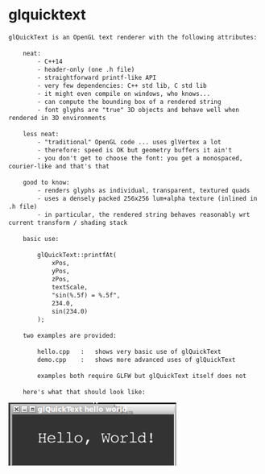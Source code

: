 # glquicktext

    glQuickText is an OpenGL text renderer with the following attributes:

        neat:
            - C++14
            - header-only (one .h file)
            - straightforward printf-like API
            - very few dependencies: C++ std lib, C std lib
            - it might even compile on windows, who knows...
            - can compute the bounding box of a rendered string
            - font glyphs are "true" 3D objects and behave well when rendered in 3D environments

        less neat:
            - "traditional" OpenGL code ... uses glVertex a lot
            - therefore: speed is OK but geometry buffers it ain't
            - you don't get to choose the font: you get a monospaced, courier-like and that's that

        good to know:
            - renders glyphs as individual, transparent, textured quads
            - uses a densely packed 256x256 lum+alpha texture (inlined in .h file)
            - in particular, the rendered string behaves reasonably wrt current transform / shading stack

        basic use:

            glQuickText::printfAt(
                xPos,
                yPos,
                zPos,
                textScale,
                "sin(%.5f) = %.5f",
                234.0,
                sin(234.0)
            );

        two examples are provided:

            hello.cpp   :   shows very basic use of glQuickText
            demo.cpp    :   shows more advanced uses of glQuickText

            examples both require GLFW but glQuickText itself does not

        here's what that should look like:

![alt text](https://github.com/emogenet/glquicktext/blob/master/hello.png?raw=true)

